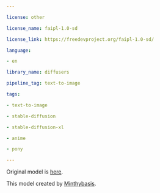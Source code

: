 ---
license: other
license_name: faipl-1.0-sd
license_link: https://freedevproject.org/faipl-1.0-sd/
language:
- en
library_name: diffusers
pipeline_tag: text-to-image
tags:
- text-to-image
- stable-diffusion
- stable-diffusion-xl
- anime
- pony
---

Original model is [here](https://civitai.com/models/568043?modelVersionId=839172).
This model created by [Minthybasis](https://civitai.com/user/Minthybasis).
